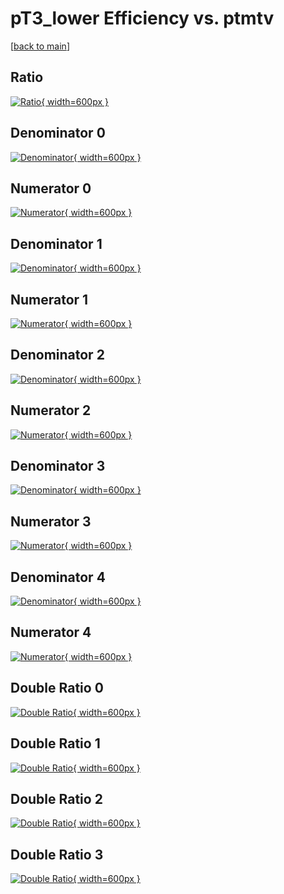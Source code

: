 # pT3_lower Efficiency vs. ptmtv

[[back to main](./)]



## Ratio

[![Ratio](../mtv/var/pT3_lower_base_13_0_eff_ptmtv.png){ width=600px }](../mtv/var/pT3_lower_base_13_0_eff_ptmtv.pdf)

## Denominator 0

[![Denominator](../mtv/den/pT3_lower_base_13_0_eff_ptmtv_den0.png){ width=600px }](../mtv/den/pT3_lower_base_13_0_eff_ptmtv_den0.pdf)

## Numerator 0

[![Numerator](../mtv/num/pT3_lower_base_13_0_eff_ptmtv_num0.png){ width=600px }](../mtv/num/pT3_lower_base_13_0_eff_ptmtv_num0.pdf)

## Denominator 1

[![Denominator](../mtv/den/pT3_lower_base_13_0_eff_ptmtv_den1.png){ width=600px }](../mtv/den/pT3_lower_base_13_0_eff_ptmtv_den1.pdf)

## Numerator 1

[![Numerator](../mtv/num/pT3_lower_base_13_0_eff_ptmtv_num1.png){ width=600px }](../mtv/num/pT3_lower_base_13_0_eff_ptmtv_num1.pdf)

## Denominator 2

[![Denominator](../mtv/den/pT3_lower_base_13_0_eff_ptmtv_den2.png){ width=600px }](../mtv/den/pT3_lower_base_13_0_eff_ptmtv_den2.pdf)

## Numerator 2

[![Numerator](../mtv/num/pT3_lower_base_13_0_eff_ptmtv_num2.png){ width=600px }](../mtv/num/pT3_lower_base_13_0_eff_ptmtv_num2.pdf)

## Denominator 3

[![Denominator](../mtv/den/pT3_lower_base_13_0_eff_ptmtv_den3.png){ width=600px }](../mtv/den/pT3_lower_base_13_0_eff_ptmtv_den3.pdf)

## Numerator 3

[![Numerator](../mtv/num/pT3_lower_base_13_0_eff_ptmtv_num3.png){ width=600px }](../mtv/num/pT3_lower_base_13_0_eff_ptmtv_num3.pdf)

## Denominator 4

[![Denominator](../mtv/den/pT3_lower_base_13_0_eff_ptmtv_den4.png){ width=600px }](../mtv/den/pT3_lower_base_13_0_eff_ptmtv_den4.pdf)

## Numerator 4

[![Numerator](../mtv/num/pT3_lower_base_13_0_eff_ptmtv_num4.png){ width=600px }](../mtv/num/pT3_lower_base_13_0_eff_ptmtv_num4.pdf)

## Double Ratio 0

[![Double Ratio](../mtv/ratio/pT3_lower_base_13_0_eff_ptmtv_ratio0.png){ width=600px }](../mtv/ratio/pT3_lower_base_13_0_eff_ptmtv_ratio0.pdf)

## Double Ratio 1

[![Double Ratio](../mtv/ratio/pT3_lower_base_13_0_eff_ptmtv_ratio1.png){ width=600px }](../mtv/ratio/pT3_lower_base_13_0_eff_ptmtv_ratio1.pdf)

## Double Ratio 2

[![Double Ratio](../mtv/ratio/pT3_lower_base_13_0_eff_ptmtv_ratio2.png){ width=600px }](../mtv/ratio/pT3_lower_base_13_0_eff_ptmtv_ratio2.pdf)

## Double Ratio 3

[![Double Ratio](../mtv/ratio/pT3_lower_base_13_0_eff_ptmtv_ratio3.png){ width=600px }](../mtv/ratio/pT3_lower_base_13_0_eff_ptmtv_ratio3.pdf)

